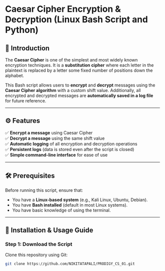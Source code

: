 # Caesar Cipher Encryption & Decryption (Linux Bash Script and Python)

## 📌 Introduction
The **Caesar Cipher** is one of the simplest and most widely known encryption techniques. It is a **substitution cipher** where each letter in the plaintext is replaced by a letter some fixed number of positions down the alphabet.  

This Bash script allows users to **encrypt** and **decrypt** messages using the **Caesar Cipher algorithm** with a custom shift value. Additionally, all encrypted and decrypted messages are **automatically saved in a log file** for future reference.

---

## ⚙️ Features
✅ **Encrypt a message** using Caesar Cipher  
✅ **Decrypt a message** using the same shift value  
✅ **Automatic logging** of all encryption and decryption operations  
✅ **Persistent logs** (data is stored even after the script is closed)  
✅ **Simple command-line interface** for ease of use  

---

## 🛠️ Prerequisites
Before running this script, ensure that:  
- You have a **Linux-based system** (e.g., Kali Linux, Ubuntu, Debian).  
- You have **Bash installed** (default in most Linux systems).  
- You have basic knowledge of using the terminal.  

---

## 🚀 Installation & Usage Guide

### **Step 1: Download the Script**
Clone this repository using Git:
```bash
git clone https://github.com/NIKITATAPALI/PRODIGY_CS_01.git
